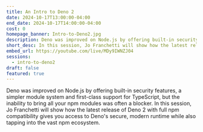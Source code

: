 ```yaml
---
title: An Intro to Deno 2
date: 2024-10-17T13:00:00-04:00
end_date: 2024-10-17T14:00:00-04:00
cost: 0
homepage_banner: Intro-to-Deno2.jpg
description: Deno was improved on Node.js by offering built-in security features, a simpler module system and first-class support for TypeScript, but the inability to bring all your npm modules was often a blocker. In this session, Jo Franchetti will show how the latest release of Deno 2 with full npm compatibility gives you access to Deno's secure, modern runtime while also tapping into the vast npm ecosystem.
short_desc: In this session, Jo Franchetti will show how the latest release of Deno 2 with full npm compatibility gives you access to Deno's secure, modern runtime while also tapping into the vast npm ecosystem.
embed_url: https://youtube.com/live/MDy9IWNZJ04
sessions:
  - intro-to-deno2
draft: false
featured: true
---
```


Deno was improved on Node.js by offering built-in security features, a simpler module system and first-class support for TypeScript, but the inability to bring all your npm modules was often a blocker. In this session, Jo Franchetti will show how the latest release of Deno 2 with full npm compatibility gives you access to Deno's secure, modern runtime while also tapping into the vast npm ecosystem.
